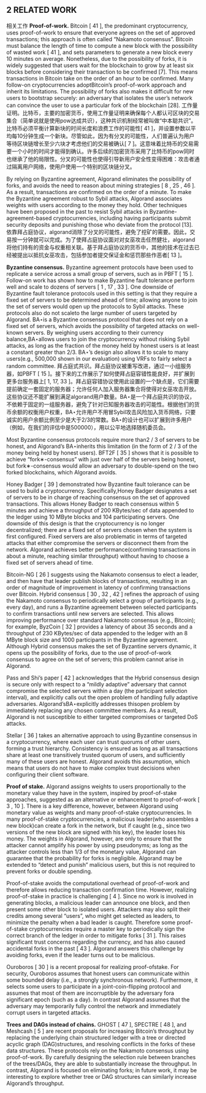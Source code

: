 ## 2 RELATED WORK
相关工作
**Proof-of-work.** Bitcoin [ 41 ], the predominant cryptocurrency, uses proof-of-work to ensure that everyone agrees on the set of approved transactions; this approach is often called “Nakamoto consensus”. 
Bitcoin must balance the length of time to compute a new block with the possibility of wasted work [ 41 ], and sets parameters to generate a new block every 10 minutes on average.
 Nonetheless, due to the possibility of forks, it is widely suggested that users wait for the blockchain to grow by at least six blocks before considering their transaction to be confirmed [7].
 This means transactions in Bitcoin take on the order of an hour to be confirmed.
 Many follow-on cryptocurrencies adoptBitcoin’s proof-of-work approach and inherit its limitations.
The possibility of forks also makes it difficult for new users to bootstrap securely: an adversary that isolates the user’s network can convince the user to use a particular fork of the blockchain [28].
工作量证明。比特币，主要的加密货币，使用工作量证明来确保每个人都认可区块的交易集合（简单说就是使用pow达成共识），这种共识机制经常被叫做“中本聪共识”。
比特币必须平衡计算新块的时间长度和浪费工作的可能性[ 41 ]，并设置参数以平均每10分钟生成一个新块。尽管如此，因为有分叉的可能性，人们普遍认为用户等待区块链增长至少六块才考虑他们的交易被确认[ 7 ]。这意味着比特币的交易需要一个小时的时间才能得到确认。许多后续的加密货币采用了比特币的pow同时也继承了他的局限性。分叉的可能性也使得引导新用户安全性变得困难：攻击者通过隔离用户网络，使用户使用一个特别的区块链分叉。


By relying on Byzantine agreement, Algorand eliminates the possibility of forks, and avoids the need to reason about mining strategies [ 8 , 25 , 46 ].
 As a result, transactions are confirmed on the order of a minute.
 To make the Byzantine agreement robust to Sybil attacks, Algorand associates weights with users according to the money they hold.
 Other techniques have been proposed in the past to resist Sybil attacks in Byzantine-agreement-based cryptocurrencies, including having participants submit security deposits and punishing those who deviate from the protocol [13].
依靠拜占庭协议，algorand消除了分叉的可能性，避免了挖矿的需要。因此，交易按一分钟就可以完成。为了使拜占庭协议面对对女巫攻击任然健壮，algorand将他们持有的资金与权重相关联。基于拜占庭协议的货币中，其他的技术在过去已经被提出以抵抗女巫攻击，包括参加者提交保证金和惩罚那些作恶者[ 13 ]。

**Byzantine consensus.** Byzantine agreement protocols have been used to replicate a service across a small group of servers, such as in PBFT [ 15 ].
 Follow-on work has shown how to make Byzantine fault tolerance perform well and scale to dozens of servers [ 1 , 17 , 33 ].
 One downside of Byzantine fault tolerance protocols used in this setting is that they require a fixed set of servers to be determined ahead of time;
 allowing anyone to join the set of servers would open up the protocols to Sybil attacks.
 These protocols also do not scaleto the large number of users targeted by Algorand.
BA⋆is a Byzantine consensus protocol that does not rely on a fixed set of servers, which avoids the possibility of targeted attacks on well-known servers.
 By weighing users according to their currency balance,BA⋆allows users to join the cryptocurrency without risking Sybil attacks, as long as the fraction of the money held by honest users is at least a constant greater than 2/3.
BA⋆’s design also allows it to scale to many users(e.g., 500,000 shown in our evaluation) using VRFs to fairly select a random committee.
拜占庭式共识。拜占庭协议被重写改进，通过一小组服务器，如PBFT [ 15 ]。接下来的工作展示了如何使拜占庭容错性能良好，并扩展到更多台服务器上[ 1, 17, 33 ]。拜占庭容错协议使用此设置的一个缺点是，它们需要提前确定一套固定的服务器；允许任何人加入服务器集合将使得对女巫攻击开放。这些协议还不能扩展到满足algorand用户数量。BA⋆是一个拜占庭共识的协议，不依赖于固定的一组服务器，避免了针对已知服务器攻击的可能性。根据他们的货币余额的权衡用户权重，BA⋆允许用户不用冒Sybil攻击风险加入货币网络，只要诚实的用户余额比例至少是大于2/3的常数。BA⋆的设计也可以扩展到许多用户（例如，在我们的评估中是500000），用以公平地选择随机委员会。



Most Byzantine consensus protocols require more than2 / 3 of servers to be honest, and Algorand’s BA⋆inherits this limitation (in the form of 2 / 3 of the money being held by honest users).
 BFT2F [ 35 ] shows that it is possible to achieve “fork∗-consensus” with just over half of the servers being honest, but fork∗-consensus would allow an adversary to double-spend on the two forked blockchains, which Algorand avoids.
 
Honey Badger [ 39 ] demonstrated how Byzantine fault tolerance can be used to build a cryptocurrency.
 Specifically,Honey Badger designates a set of servers to be in charge of reaching consensus on the set of approved transactions.
This allows Honey Badger to reach consensus within 5 minutes and achieve a throughput of 200 KBytes/sec of data appended to the ledger using 10 MByte blocks and 104 participating servers.
 One downside of this design is that the cryptocurrency is no longer decentralized; there are a fixed set of servers chosen when the system is first configured.
Fixed servers are also problematic in terms of targeted attacks that either compromise the servers or disconnect them from the network.
 Algorand achieves better performance(confirming transactions in about a minute, reaching similar throughput) without having to choose a fixed set of servers ahead of time.
 
Bitcoin-NG [ 26 ] suggests using the Nakamoto consensus to elect a leader, and then have that leader publish blocks of transactions, resulting in an order of magnitude of improvement in latency of confirming transactions over Bitcoin.
Hybrid consensus [ 30 , 32 , 42 ] refines the approach of using the Nakamoto consensus to periodically select a group of participants (e.g., every day), and runs a Byzantine agreement between selected participants to confirm transactions until new servers are selected.
 This allows improving performance over standard Nakamoto consensus (e.g., Bitcoin); for example, ByzCoin [ 32 ] provides a latency of about 35 seconds and a throughput of 230 KBytes/sec of data appended to the ledger with an 8 MByte block size and 1000 participants in the Byzantine agreement.
 Although Hybrid consensus makes the set of Byzantine servers dynamic, it opens up the possibility of forks, due to the use of proof-of-work consensus to agree on the set of servers; this problem cannot arise in Algorand.
 
Pass and Shi’s paper [ 42 ] acknowledges that the Hybrid consensus design is secure only with respect to a “mildly adaptive” adversary that cannot compromise the selected servers within a day (the participant selection interval), and explicitly calls out the open problem of handling fully adaptive adversaries.
 Algorand’sBA⋆explicitly addresses thisopen problem by immediately replacing any chosen committee members.
 As a result, Algorand is not susceptible to either targeted compromises or targeted DoS attacks.
 
Stellar [ 36 ] takes an alternative approach to using Byzantine consensus in a cryptocurrency, where each user can trust quorums of other users, forming a trust hierarchy.
 Consistency is ensured as long as all transactions share at least one transitively trusted quorum of users, and sufficiently many of these users are honest.
 Algorand avoids this assumption, which means that users do not have to make complex trust decisions when configuring their client software.
 
**Proof of stake.** Algorand assigns weights to users proportionally to the monetary value they have in the system, inspired by proof-of-stake approaches, suggested as an alternative or enhancement to proof-of-work [ 3 , 10 ].
 There is a key difference, however, between Algorand using monetary value as weights and many proof-of-stake cryptocurrencies.
In many proof-of-stake cryptocurrencies, a malicious leader(who assembles a new block)can create a fork in the network, but if caught (e.g., since two versions of the new block are signed with his key), the leader loses his money.
 The weights in Algorand, however, are only to ensure that the attacker cannot amplify his power by using pseudonyms; as long as the attacker controls less than 1/3 of the monetary value, Algorand can guarantee that the probability for forks is negligible.
 Algorand may be extended to “detect and punish” malicious users, but this is not required to prevent forks or double spending.
 
Proof-of-stake avoids the computational overhead of proof-of-work and therefore allows reducing transaction confirmation time.
 However, realizing proof-of-stake in practice is challenging [ 4 ].
 Since no work is involved in generating blocks, a malicious leader can announce one block, and then present some other block to isolated users.
 Attackers may also split their credits among several “users”, who might get selected as leaders, to minimize the penalty when a bad leader is caught.
 Therefore some proof-of-stake cryptocurrencies require a master key to periodically sign the correct branch of the ledger in order to mitigate forks [ 31 ].
 This raises significant trust concerns regarding the currency, and has also caused accidental forks in the past [ 43 ].
 Algorand answers this challenge by avoiding forks, even if the leader turns out to be malicious.
 
Ouroboros [ 30 ] is a recent proposal for realizing proof-ofstake.
 For security, Ouroboros assumes that honest users can communicate within some bounded delay (i.e., a strongly synchronous network).
 Furthermore, it selects some users to participate in a joint-coin-flipping protocol and assumes that most of them are incorruptible by the adversary fora significant epoch (such as a day).
 In contrast Algorand assumes that the adversary may temporarily fully control the network and immediately corrupt users in targeted attacks.
 
**Trees and DAGs instead of chains.** GHOST [ 47 ], SPECTRE [ 48 ], and Meshcash [ 5 ] are recent proposals for increasing Bitcoin’s throughput by replacing the underlying chain structured ledger with a tree or directed acyclic graph (DAG)structures, and resolving conflicts in the forks of these data structures.
 These protocols rely on the Nakamoto consensus using proof-of-work.
 By carefully designing the selection rule between branches of the trees/DAGs, they are able to substantially increase the throughput.
 In contrast, Algorand is focused on eliminating forks; in future work, it may be interesting to explore whether tree or DAG structures can similarly increase Algorand’s throughput.
